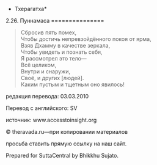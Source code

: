 * Тхерагатха*

2\.26\. Пуннамаса
\=\=\=\=\=\=\=\=\=\=\=\=\=\=\=

> Cбросив пять помех,  
> Чтобы достичь непревзойдённого покоя от ярма,  
> Взяв Дхамму в качестве зеркала,  
> Чтобы увидеть и познать себя,  
> Я рассмотрел это тело—  
> Всё целиком,  
> Внутри и снаружи,  
> Своё, и других \[людей\]\.  
> Каким пустым и тщетным оно явилось\!

редакция перевода: 03\.03\.2010

Перевод с английского: SV

источник: www\.accesstoinsight\.org

© theravada\.ru—при копировании материалов

просьба ставить прямую ссылку на наш сайт\.

Prepared for SuttaCentral by Bhikkhu Sujato\.